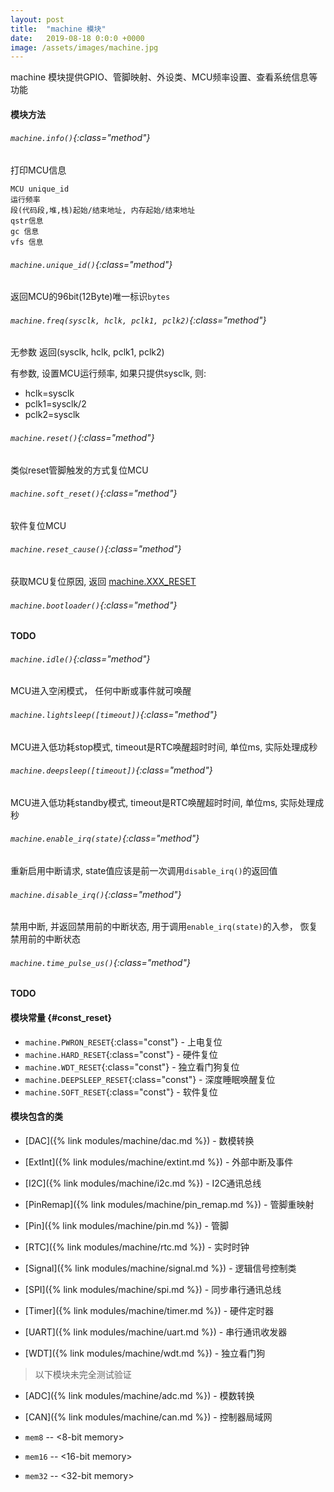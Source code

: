 ```yaml
---
layout: post
title:  "machine 模块"
date:   2019-08-18 0:0:0 +0000
image: /assets/images/machine.jpg
---
```


machine 模块提供GPIO、管脚映射、外设类、MCU频率设置、查看系统信息等功能

#### 模块方法

###### `machine.info()`{:class="method"}

打印MCU信息

```
MCU unique_id
运行频率
段(代码段,堆,栈)起始/结束地址, 内存起始/结束地址
qstr信息
gc 信息
vfs 信息
```

###### `machine.unique_id()`{:class="method"}

返回MCU的96bit(12Byte)唯一标识`bytes`

###### `machine.freq(sysclk, hclk, pclk1, pclk2)`{:class="method"}

无参数 返回(sysclk, hclk, pclk1, pclk2)

有参数, 设置MCU运行频率, 如果只提供sysclk, 则:
- hclk=sysclk
- pclk1=sysclk/2
- pclk2=sysclk

###### `machine.reset()`{:class="method"}

类似reset管脚触发的方式复位MCU

###### `machine.soft_reset()`{:class="method"}

软件复位MCU

###### `machine.reset_cause()`{:class="method"}

获取MCU复位原因, 返回 [machine.XXX_RESET](#const_reset)

###### `machine.bootloader()`{:class="method"}

__TODO__

###### `machine.idle()`{:class="method"}

MCU进入空闲模式， 任何中断或事件就可唤醒

###### `machine.lightsleep([timeout])`{:class="method"}

MCU进入低功耗stop模式, timeout是RTC唤醒超时时间, 单位ms, 实际处理成秒

###### `machine.deepsleep([timeout])`{:class="method"}

MCU进入低功耗standby模式, timeout是RTC唤醒超时时间, 单位ms, 实际处理成秒

###### `machine.enable_irq(state)`{:class="method"}

重新启用中断请求, state值应该是前一次调用`disable_irq()`的返回值

###### `machine.disable_irq()`{:class="method"}

禁用中断, 并返回禁用前的中断状态, 用于调用`enable_irq(state)`的入参， 恢复禁用前的中断状态

###### `machine.time_pulse_us()`{:class="method"}

__TODO__

#### 模块常量 {#const_reset}

- `machine.PWRON_RESET`{:class="const"} - 上电复位
- `machine.HARD_RESET`{:class="const"} - 硬件复位
- `machine.WDT_RESET`{:class="const"} - 独立看门狗复位
- `machine.DEEPSLEEP_RESET`{:class="const"} - 深度睡眠唤醒复位
- `machine.SOFT_RESET`{:class="const"} - 软件复位


#### 模块包含的类

- [DAC]({% link modules/machine/dac.md %}) - 数模转换

- [ExtInt]({% link modules/machine/extint.md %}) - 外部中断及事件

- [I2C]({% link modules/machine/i2c.md %}) - I2C通讯总线

- [PinRemap]({% link modules/machine/pin_remap.md %}) - 管脚重映射

- [Pin]({% link modules/machine/pin.md %}) - 管脚

- [RTC]({% link modules/machine/rtc.md %}) - 实时时钟

- [Signal]({% link modules/machine/signal.md %}) - 逻辑信号控制类

- [SPI]({% link modules/machine/spi.md %}) - 同步串行通讯总线

- [Timer]({% link modules/machine/timer.md %}) - 硬件定时器

- [UART]({% link modules/machine/uart.md %}) - 串行通讯收发器

- [WDT]({% link modules/machine/wdt.md %}) - 独立看门狗


> 以下模块未完全测试验证

- [ADC]({% link modules/machine/adc.md %}) - 模数转换

- [CAN]({% link modules/machine/can.md %}) - 控制器局域网


- `mem8` -- <8-bit memory>
- `mem16` -- <16-bit memory>
- `mem32` -- <32-bit memory>
